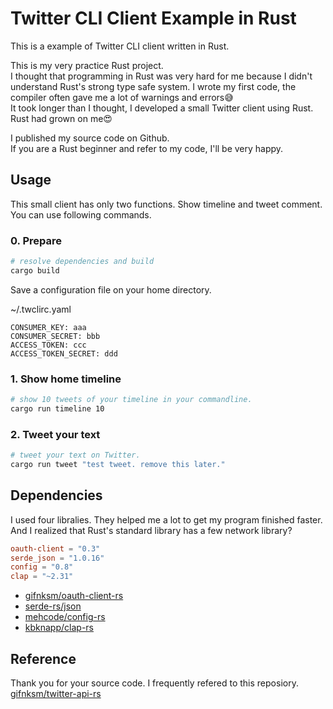 # Twitter CLI Client Example in Rust
This is a example of Twitter CLI client written in Rust.

This is my very practice Rust project.<br>
I thought that programming in Rust was very hard for me because I didn't understand Rust's strong type safe system. I wrote my first code, the compiler often gave me a lot of warnings and errors😅<br>
It took longer than I thought, I developed a small Twitter client using Rust. Rust had grown on me😍

I published my source code on Github.<br>
If you are a Rust beginner and refer to my code, I'll be very happy.

## Usage
This small client has only two functions. Show timeline and tweet comment. You can use following commands.

### 0. Prepare
```bash
# resolve dependencies and build
cargo build
```

Save a configuration file on your home directory. 

~/.twclirc.yaml
```
CONSUMER_KEY: aaa
CONSUMER_SECRET: bbb
ACCESS_TOKEN: ccc
ACCESS_TOKEN_SECRET: ddd
```

### 1. Show home timeline
```bash
# show 10 tweets of your timeline in your commandline.
cargo run timeline 10
```

### 2. Tweet your text
```bash
# tweet your text on Twitter.
cargo run tweet "test tweet. remove this later."
```

## Dependencies
I used four libralies. They helped me a lot to get my program finished faster. And I realized that Rust's standard library has a few network library?

```toml
oauth-client = "0.3"
serde_json = "1.0.16"
config = "0.8"
clap = "~2.31"
```

* [gifnksm/oauth-client-rs](https://github.com/gifnksm/oauth-client-rs)
* [serde-rs/json](https://github.com/serde-rs/json)
* [mehcode/config-rs](https://github.com/mehcode/config-rs)
* [kbknapp/clap-rs](https://github.com/kbknapp/clap-rs)

## Reference
Thank you for your source code. I frequently refered to this reposiory.<br>
[gifnksm/twitter-api-rs](https://github.com/gifnksm/twitter-api-rs)